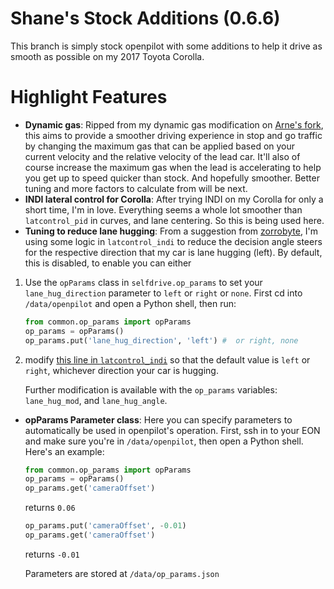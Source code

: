 Shane's Stock Additions (0.6.6)
=====

This branch is simply stock openpilot with some additions to help it drive as smooth as possible on my 2017 Toyota Corolla.


Highlight Features
====

* **Dynamic gas**: Ripped from my dynamic gas modification on [Arne's fork](https://github.com/arne182/openpilot), this aims to provide a smoother driving experience in stop and go traffic by changing the maximum gas that can be applied based on your current velocity and the relative velocity of the lead car. It'll also of course increase the maximum gas when the lead is accelerating to help you get up to speed quicker than stock. And hopefully smoother. Better tuning and more factors to calculate from will be next.
* **INDI lateral control for Corolla**: After trying INDI on my Corolla for only a short time, I'm in love. Everything seems a whole lot smoother than `latcontrol_pid` in curves, and lane centering. So this is being used here.
* **Tuning to reduce lane hugging**: From a suggestion from [zorrobyte](https://github.com/zorrobyte), I'm using some logic in `latcontrol_indi` to reduce the decision angle steers for the respective direction that my car is lane hugging (left). By default, this is disabled, to enable you can either
1. Use the `opParams` class in `selfdrive.op_params` to set your `lane_hug_direction` parameter to `left` or `right` or `none`. First cd into `/data/openpilot` and open a Python shell, then run:
    ```python
    from common.op_params import opParams
    op_params = opParams()
    op_params.put('lane_hug_direction', 'left') #  or right, none
    ```

2. modify [this line in `latcontrol_indi`](https://github.com/ShaneSmiskol/openpilot/blob/stock_additions/selfdrive/controls/lib/latcontrol_indi.py#L48) so that the default value is `left` or `right`, whichever direction your car is hugging.

    Further modification is available with the `op_params` variables: `lane_hug_mod`, and `lane_hug_angle`.
* **opParams Parameter class**: Here you can specify parameters to automatically be used in openpilot's operation. First, ssh in to your EON and make sure you're in `/data/openpilot`, then open a Python shell. Here's an example:
    ```python
    from common.op_params import opParams
    op_params = opParams()
    op_params.get('cameraOffset')
    ```
    returns `0.06`

    ```python
    op_params.put('cameraOffset', -0.01)
    op_params.get('cameraOffset')
    ```
    returns `-0.01`

    Parameters are stored at `/data/op_params.json`
